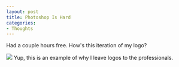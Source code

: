 ```yaml
---
layout: post
title: Photoshop Is Hard
categories:
- Thoughts
---
```


Had a couple hours free. How's this iteration of my logo?

<img src="/journal/assets/images/51.png">
Yup, this is an example of why I leave logos to the professionals.